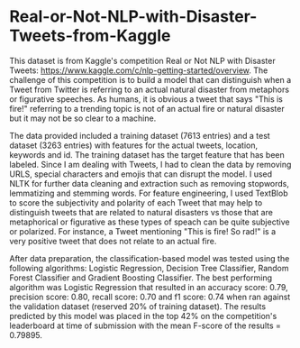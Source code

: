 # Real-or-Not-NLP-with-Disaster-Tweets-from-Kaggle
This dataset is from Kaggle's competition Real or Not NLP with Disaster Tweets: https://www.kaggle.com/c/nlp-getting-started/overview. The challenge of this competition is to 
build a model that can distinguish when a Tweet from Twitter is referring to an actual natural disaster from metaphors or figurative speeches. As humans, it is obvious a tweet that says "This is fire!" referring to a trending topic is not of an actual fire or natural disaster but it may not be so clear to a machine. 

The data provided included a training dataset (7613 entries) and a test dataset (3263 entries) with features for the actual tweets, location, keywords and id. The training 
dataset has the target feature that has been labeled. Since I am dealing with Tweets, I had to clean the data by removing URLS, special characters and emojis that can disrupt the model. I used NLTK for further data cleaning and extraction such as removing stopwords, lemmatizing and stemming words. For feature engineering, I used TextBlob to score the subjectivity and polarity of each Tweet that may help to distinguish tweets that are related to natural disasters vs those that are metaphorical or figurative as these types of 
speach can be quite subjective or polarized. For instance, a Tweet mentioning "This is fire! So rad!" is a very positive tweet that does not relate to an actual fire. 

After data preparation, the classification-based model was tested using the following algorithms: Logistic Regression, Decision Tree Classifier, Random Forest Classifier and 
Gradient Boosting Classifier. The best performing algorithm was Logistic Regression that resulted in an accuracy score: 0.79, precision score: 0.80, recall score: 0.70 and f1 score: 0.74 when ran against the validation dataset (reserved 20% of training dataset). The results predicted by this model was placed in the top 42% on the competition's leaderboard at time of submission with the mean F-score of the results = 0.79895.
